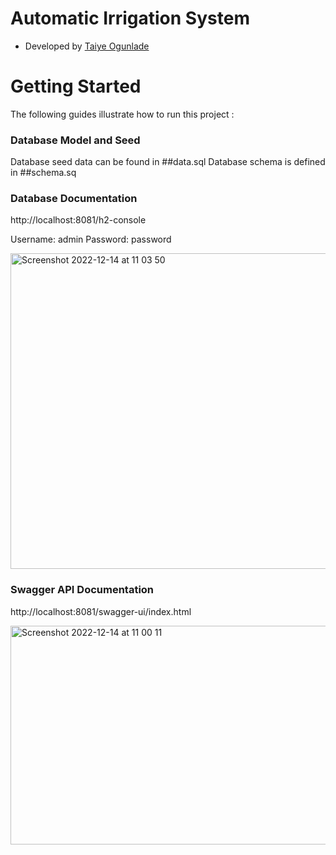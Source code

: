 # Automatic Irrigation System
* Developed by [Taiye Ogunlade](https://www.linkedin.com/in/taiye-ogunlade/)
# Getting Started
The following guides illustrate how to run this project :

### Database Model and Seed

Database seed data can be found in  ##data.sql
Database schema is defined in  ##schema.sq

### Database Documentation

http://localhost:8081/h2-console

Username: admin
Password: password
  
<img width="505" alt="Screenshot 2022-12-14 at 11 03 50" src="https://user-images.githubusercontent.com/49109632/207815627-78aafe3b-f041-43bd-a707-a09d67d6563c.png">



### Swagger API  Documentation
http://localhost:8081/swagger-ui/index.html

<img width="641" height="350" alt="Screenshot 2022-12-14 at 11 00 11" src="https://user-images.githubusercontent.com/49109632/207815387-5235dede-b433-4898-a8ae-cd20fbc822a4.png">

